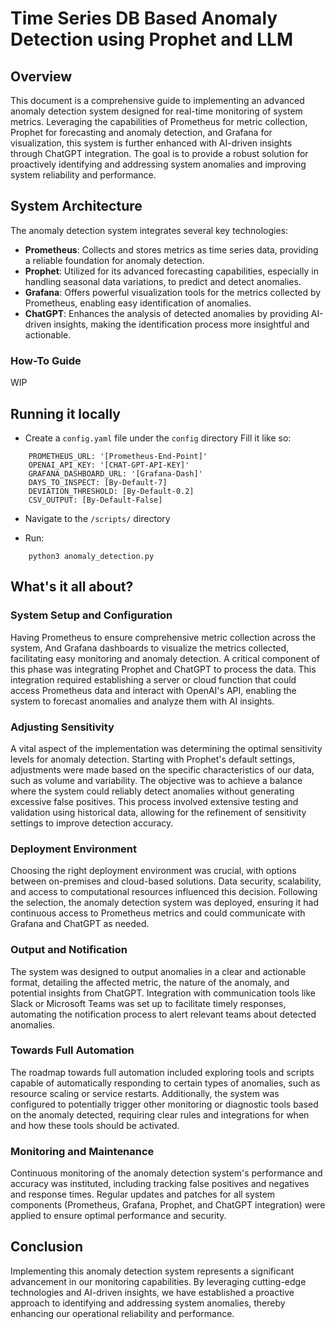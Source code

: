 # Time Series DB Based Anomaly Detection using Prophet and LLM 

## Overview

This document is a comprehensive guide to implementing an advanced anomaly detection system designed for real-time monitoring of system metrics. Leveraging the capabilities of Prometheus for metric collection, Prophet for forecasting and anomaly detection, and Grafana for visualization, this system is further enhanced with AI-driven insights through ChatGPT integration. The goal is to provide a robust solution for proactively identifying and addressing system anomalies and improving system reliability and performance.

## System Architecture

The anomaly detection system integrates several key technologies:

- **Prometheus**: Collects and stores metrics as time series data, providing a reliable foundation for anomaly detection.
- **Prophet**: Utilized for its advanced forecasting capabilities, especially in handling seasonal data variations, to predict and detect anomalies.
- **Grafana**: Offers powerful visualization tools for the metrics collected by Prometheus, enabling easy identification of anomalies.
- **ChatGPT**: Enhances the analysis of detected anomalies by providing AI-driven insights, making the identification process more insightful and actionable.

### How-To Guide
WIP

## Running it locally

- Create a `config.yaml` file under the `config` directory
Fill it like so:
```
    PROMETHEUS_URL: '[Prometheus-End-Point]'
    OPENAI_API_KEY: '[CHAT-GPT-API-KEY]'
    GRAFANA_DASHBOARD_URL: '[Grafana-Dash]'
    DAYS_TO_INSPECT: [By-Default-7]
    DEVIATION_THRESHOLD: [By-Default-0.2]
    CSV_OUTPUT: [By-Default-False]
```

- Navigate to the `/scripts/` directory

- Run:
```
    python3 anomaly_detection.py
```

## What's it all about?

### System Setup and Configuration

Having Prometheus to ensure comprehensive metric collection across the system, And Grafana dashboards to visualize the metrics collected, facilitating easy monitoring and anomaly detection. A critical component of this phase was integrating Prophet and ChatGPT to process the data. This integration required establishing a server or cloud function that could access Prometheus data and interact with OpenAI's API, enabling the system to forecast anomalies and analyze them with AI insights.

### Adjusting Sensitivity

A vital aspect of the implementation was determining the optimal sensitivity levels for anomaly detection. Starting with Prophet's default settings, adjustments were made based on the specific characteristics of our data, such as volume and variability. The objective was to achieve a balance where the system could reliably detect anomalies without generating excessive false positives. This process involved extensive testing and validation using historical data, allowing for the refinement of sensitivity settings to improve detection accuracy.

### Deployment Environment

Choosing the right deployment environment was crucial, with options between on-premises and cloud-based solutions. Data security, scalability, and access to computational resources influenced this decision. Following the selection, the anomaly detection system was deployed, ensuring it had continuous access to Prometheus metrics and could communicate with Grafana and ChatGPT as needed.

### Output and Notification

The system was designed to output anomalies in a clear and actionable format, detailing the affected metric, the nature of the anomaly, and potential insights from ChatGPT. Integration with communication tools like Slack or Microsoft Teams was set up to facilitate timely responses, automating the notification process to alert relevant teams about detected anomalies.

### Towards Full Automation

The roadmap towards full automation included exploring tools and scripts capable of automatically responding to certain types of anomalies, such as resource scaling or service restarts. Additionally, the system was configured to potentially trigger other monitoring or diagnostic tools based on the anomaly detected, requiring clear rules and integrations for when and how these tools should be activated.

### Monitoring and Maintenance

Continuous monitoring of the anomaly detection system's performance and accuracy was instituted, including tracking false positives and negatives and response times. Regular updates and patches for all system components (Prometheus, Grafana, Prophet, and ChatGPT integration) were applied to ensure optimal performance and security.

## Conclusion

Implementing this anomaly detection system represents a significant advancement in our monitoring capabilities. By leveraging cutting-edge technologies and AI-driven insights, we have established a proactive approach to identifying and addressing system anomalies, thereby enhancing our operational reliability and performance.

